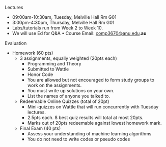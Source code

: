 Lectures 
-  09:00am-10:30am, Tuesday, Melville Hall Rm G01 
- 3:00pm-4:30pm, Thursday, Melville Hall Rm G01 
- Labs/tutorials run from Week 2 to Week 10. 
- We will use Ed for Q&A • Course Email: comp3670@anu.edu.**au**


Evaluation 
- Homework (60 pts) 
	- 3 assignments, equally weighted (20pts each) 
		- Programming and Theory 
		- Submitted to Wattle 
		- Honor Code 
		- You are allowed but not encouraged to form study groups to work on the assignments. 
		- You must write up solutions on your own. 
		- List the names of anyone you talked to. 
	- Redeemable Online Quizzes (total of 20pt) 
		- Mini-quizzes on Wattle that will run concurrently with Tuesday lectures. 
		- 2.5pts each. 8 best quiz results will total at most 20pts. 
		- Marks out of 20pts redeemable against lowest homework mark. 
	- Final Exam (40 pts) 
		- Assess your understanding of machine learning algorithms 
		- You do not need to write codes or pseudo codes 